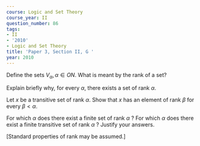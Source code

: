 ```yaml
---
course: Logic and Set Theory
course_year: II
question_number: 86
tags:
- II
- '2010'
- Logic and Set Theory
title: 'Paper 3, Section II, G '
year: 2010
---
```




Define the sets $V_{\alpha}, \alpha \in O N$. What is meant by the rank of a set?

Explain briefly why, for every $\alpha$, there exists a set of rank $\alpha$.

Let $x$ be a transitive set of rank $\alpha$. Show that $x$ has an element of rank $\beta$ for every $\beta<\alpha$.

For which $\alpha$ does there exist a finite set of rank $\alpha$ ? For which $\alpha$ does there exist a finite transitive set of rank $\alpha$ ? Justify your answers.

[Standard properties of rank may be assumed.]